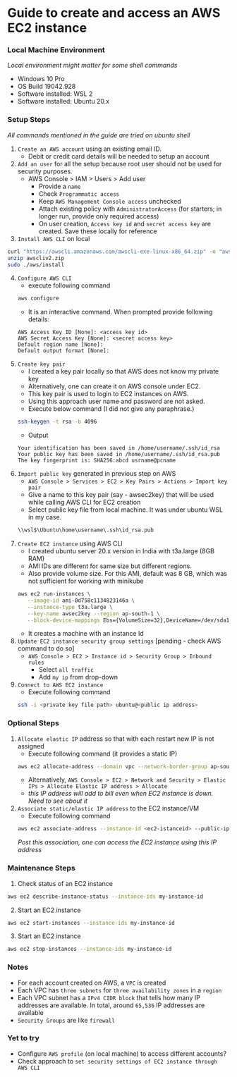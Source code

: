 # Guide to create and access an AWS EC2 instance
### Local Machine Environment
*Local environment might matter for some shell commands*
   - Windows 10 Pro
   - OS Build 19042.928
   - Software installed: WSL 2
   - Software installed: Ubuntu 20.x

### Setup Steps
*All commands mentioned in the guide are tried on ubuntu shell*
1. `Create an AWS account` using an existing email ID.
   - Debit or credit card details will be needed to setup an account
2. `Add an user` for all the setup because root user should not be used for security purposes.
   - AWS Console > IAM > Users > Add user
     - Provide a `name`
     - Check `Programmatic access`
     - Keep `AWS Management Console access` unchecked
     - Attach existing policy with `AdministratorAccess` (for starters; in longer run, provide only required access)
     - On user creation, `Access key id` and `secret access key` are created. Save these locally for reference
3. `Install AWS CLI` on local
```bash 
curl "https://awscli.amazonaws.com/awscli-exe-linux-x86_64.zip" -o "awscliv2.zip"
unzip awscliv2.zip
sudo ./aws/install
```
4. `Configure AWS CLI`
   - execute following command
   ```bash
   aws configure
   ```
   - It is an interactive command. When prompted provide following details:
   ```
   AWS Access Key ID [None]: <access key id>
   AWS Secret Access Key [None]: <secret access key>
   Default region name [None]: 
   Default output format [None]:
   ```
5. `Create key pair`
   - I created a key pair locally so that AWS does not know my private key
   - Alternatively, one can create it on AWS console under EC2.
   - This key pair is used to login to EC2 instances on AWS.
   - Using this approach user name and password are not asked.
   - Execute below command (I did not give any paraphrase.)
   ```bash
   ssh-keygen -t rsa -b 4096
   ```
   - Output
   ```
   Your identification has been saved in /home/username/.ssh/id_rsa
   Your public key has been saved in /home/username/.ssh/id_rsa.pub
   The key fingerprint is: SHA256:abcd usrname@pcname
   ```
6. `Import public key` generated in previous step on AWS
   - `AWS Console > Services > EC2 > Key Pairs > Actions > Import key pair`
   - Give a name to this key pair (say - awsec2key) that  will be used while calling AWS CLI for EC2 creation
   - Select public key file from local machine. It was under ubuntu WSL in my case.
   ```bash
   \\wsl$\Ubuntu\home\username\.ssh\id_rsa.pub
   ```
7. `Create EC2 instance` using AWS CLI
   - I created ubuntu server 20.x version in India with t3a.large (8GB RAM)
   - AMI IDs are different for same size but different regions.
   - Also provide volume size. For this AMI, default was 8 GB, which was not sufficient for working with minikube
   ```bash
   aws ec2 run-instances \
      --image-id ami-0d758c1134823146a \
      --instance-type t3a.large \
      --key-name awsec2key --region ap-south-1 \
      --block-device-mappings Ebs={VolumeSize=32},DeviceName=/dev/sda1
   ```
	- It creates a machine with an instance Id
8. `Update EC2 instance security group settings` [pending - check AWS command to do so]
   - `AWS Console > EC2 > Instance id > Security Group > Inbound rules`
     - Select `all traffic`
     - Add `my ip` from drop-down
9. `Connect to AWS EC2 instance`
    - Execute following command  
   ```bash
   ssh -i <private key file path> ubuntu@<public ip address>
   ```

### Optional Steps
1. `Allocate elastic IP` address so that with each restart new IP is not assigned
   - Execute following command (it provides a static IP)
   ```bash
   aws ec2 allocate-address --domain vpc --network-border-group ap-south-1
   ```
   - Alternatively, `AWS Console > EC2 > Network and Security > Elastic IPs > Allocate Elastic IP address > Allocate`
   - *this IP address will add to bill even when EC2 instance is down. Need to see about it*
2. `Associate static/elastic IP address` to the EC2 instance/VM
    - Execute following command
   ```bash
   aws ec2 associate-address --instance-id <ec2-istanceid> --public-ip <elastic ip address>
   ```
   *Post this association, one can access the EC2 instance using this IP address*

### Maintenance Steps
1. Check status of an EC2 instance
```bash
aws ec2 describe-instance-status --instance-ids my-instance-id
```
2. Start an EC2 instance
```bash
aws ec2 start-instances --instance-ids my-instance-id
```
3. Start an EC2 instance
```bash
aws ec2 stop-instances --instance-ids my-instance-id
```

### Notes
- For each account created on AWS, a `VPC` is created
- Each VPC has `three subnets` for `three availability zones` in a `region`
- Each VPC subnet has a `IPv4 CIDR block` that tells how many IP addresses are available. In total, around `65,536` IP addresses are available
- `Security Groups` are like `firewall`

### Yet to try
- Configure `AWS profile` (on local machine) to access different accounts?
- Check approach to `set security settings of EC2 instance through AWS CLI`